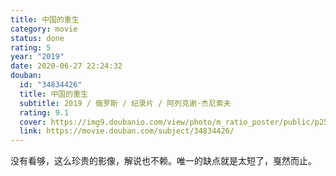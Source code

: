 ```yaml
---
title: 中国的重生
category: movie
status: done
rating: 5
year: "2019"
date: 2020-06-27 22:24:32
douban:
  id: "34834426"
  title: 中国的重生
  subtitle: 2019 / 俄罗斯 / 纪录片 / 阿列克谢·杰尼索夫
  rating: 9.1
  cover: https://img9.doubanio.com/view/photo/m_ratio_poster/public/p2569864405.jpg
  link: https://movie.douban.com/subject/34834426/
---
```


没有看够，这么珍贵的影像，解说也不赖。唯一的缺点就是太短了，戛然而止。
